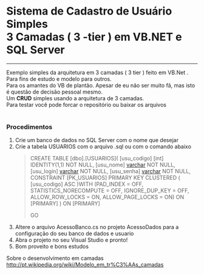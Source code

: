 <h1>Sistema de Cadastro de Usuário Simples<br>
3 Camadas ( 3 -tier ) em VB.NET  e SQL Server</h1>

-----

Exemplo simples da arquitetura em 3 camadas ( 3 tier ) feito em VB.Net . 
Para fins de estudo e modelo para outros.<br> Para os amantes do VB de plantão. Apesar de eu não ser muito fã, mas isto é
questão de decisão pessoal mesmo.<br>
Um <b>CRUD</b> simples usando a arquitetura de 3 camadas.<br>
Para testar você pode forcar o repositório ou baixar os arquivos<br>
<br>

<h3>Procedimentos</h3>

<ol>
<li>Crie um banco de dados no SQL Server com o nome que desejar</li>
<li>Crie a tabela USUARIOS com o arquivo .sql ou com o comando abaixo</li>
<blockquote>

CREATE TABLE [dbo].[USUARIOS](
  [usu_codigo] [int] IDENTITY(1,1) NOT NULL,
  [usu_nome] [varchar](150) NOT NULL,
	[usu_login] [varchar](100) NOT NULL,
	[usu_senha] [varchar](255) NOT NULL,
 CONSTRAINT [PK_USUARIOS] PRIMARY KEY CLUSTERED 
(
	[usu_codigo] ASC
)WITH (PAD_INDEX  = OFF, STATISTICS_NORECOMPUTE  = OFF, IGNORE_DUP_KEY = OFF, ALLOW_ROW_LOCKS  = ON, ALLOW_PAGE_LOCKS  = ON) ON [PRIMARY]
) ON [PRIMARY]

GO

</blockquote>
<li>Altere o arquivo AcessoBanco.cs no projeto AcessoDados para a configuração do seu banco de dados e usuario</li>
<li>Abra o projeto no seu Visual Studio e pronto!</li>
<li>Bom proveito e bons estudos</li>
</ol>

Sobre o desenvolvimento em camadas http://pt.wikipedia.org/wiki/Modelo_em_tr%C3%AAs_camadas

